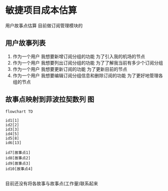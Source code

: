 # 敏捷项目成本估算

用户故事点估算 目前做订阅管理模块的

## 用户故事列表

1. 作为一个用户 我想要新增订阅分组的功能 为了引入我的机场的节点 
2. 作为一个用户 我想要列出订阅分组的功能 为了了解我当前有多少个订阅分组
3. 作为一个用户 我想要更新订阅的功能 为了更新目前的节点
4. 作为一个用户 我想要编辑订阅分组信息和删除订阅的功能 为了更好地管理各组的节点

## 故事点映射到菲波拉契数列 图

```mermaid
flowchart TD

id1[1]
id2[2]
id3[3]
id4[5]
id5[8]
id6[13]

id7[故事点1]
id8[故事点2]
id9[故事点3]
id10[故事点4]


```
目前还没有将各故事与故事点(工作量)联系起来

